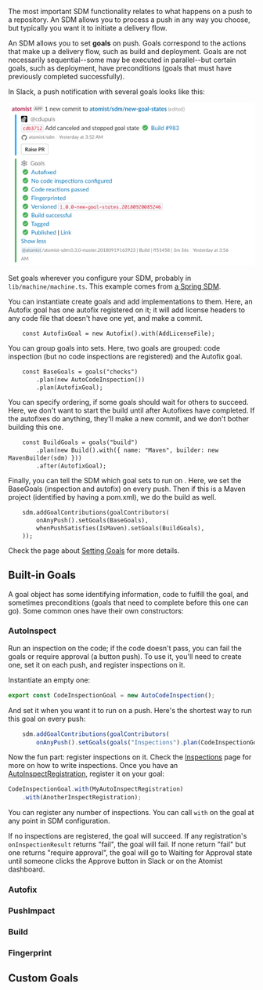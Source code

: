 The most important SDM functionality relates to what
happens on a push to a repository. An SDM allows you to process a push
in any way you choose, but typically you want it to initiate a
delivery flow.

An SDM allows you to set **goals** on push. Goals correspond to the
actions that make up a delivery flow, such as build and
deployment. Goals are not necessarily sequential--some may be executed
in parallel--but certain goals, such as deployment, have preconditions
(goals that must have previously completed successfully).

In Slack, a push notification with several goals looks like this:

![Push Notification With Goals](img/push-notification-with-goals.png)

Set goals wherever you configure your SDM, probably in `lib/machine/machine.ts`. This example comes
from [a Spring SDM](https://github.com/atomist-seeds/spring-sdm/blob/master/lib/machine/machine.ts).

You can instantiate create goals and add implementations to them. Here, an Autofix goal has one autofix registered on it; it will add license headers to any 
code file that doesn't have one yet, and make a commit.

```
    const AutofixGoal = new Autofix().with(AddLicenseFile);
```

You can group goals into sets. Here, two goals are grouped: code inspection (but no code inspections are registered) and the Autofix goal.

```
    const BaseGoals = goals("checks")
        .plan(new AutoCodeInspection())
        .plan(AutofixGoal);
```

You can specify ordering, if some goals should wait for others to succeed. Here, we don't want to start the build until after Autofixes have completed.
If the autofixes do anything, they'll make a new commit, and we don't bother building this one.

```
    const BuildGoals = goals("build")
        .plan(new Build().with({ name: "Maven", builder: new MavenBuilder(sdm) }))
        .after(AutofixGoal);
```

Finally, you can tell the SDM which goal sets to run on . Here, we set the BaseGoals (inspection and autofix) on every push. Then if 
this is a Maven project (identified by having a pom.xml), we do the build as well.

```
    sdm.addGoalContributions(goalContributors(
        onAnyPush().setGoals(BaseGoals),
        whenPushSatisfies(IsMaven).setGoals(BuildGoals),
    ));
```

Check the page about [Setting Goals][setting-goals] for more details.

[setting-goals]: set-goals.md (Setting Goals in an SDM)

## Built-in Goals

A goal object has some identifying information, code to fulfill the goal, and sometimes preconditions (goals that need to complete before this one can go). Some common ones have their own constructors:

### AutoInspect

Run an inspection on the code; if the code doesn't pass, you can fail the goals or require approval (a button push). To use it, you'll need to create one, set it on each push, and register inspections on it.

Instantiate an empty one:

```typescript
export const CodeInspectionGoal = new AutoCodeInspection();
```

And set it when you want it to run on a push. Here's the shortest way to run this goal on every push:

```typescript
    sdm.addGoalContributions(goalContributors(
        onAnyPush().setGoals(goals("Inspections").plan(CodeInspectionGoal))))
```

Now the fun part: register inspections on it. Check the [Inspections][inspection] page for more on how to write inspections.
Once you have an [AutoInspectRegistration][AutoInspectRegistration], register it on your goal:

```typescript
CodeInspectionGoal.with(MyAutoInspectRegistration)
    .with(AnotherInspectRegistration);
```

You can register any number of inspections. You can call `with` on the goal at any point in SDM configuration.

If no inspections are registered, the goal will succeed. If any registration's `onInspectionResult` returns "fail", the goal will fail. If none return "fail" but one returns "require approval", the goal will go to Waiting for Approval state until someone clicks the Approve button in Slack or on the Atomist dashboard. 

[AutoInspectRegistration]: https://atomist.github.io/sdm/interfaces/_lib_api_registration_autoinspectregistration_.autoinspectregistration.html (AutoInspectRegistration API Doc)
[inspection]: inspect.md (Automatic Code Inspections)

### Autofix

### PushImpact

### Build

### Fingerprint

## Custom Goals

